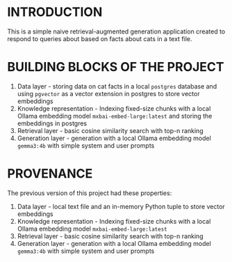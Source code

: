 # INTRODUCTION

This is a simple naive retrieval-augmented generation application created to respond to queries about based on facts about cats in a text file.

# BUILDING BLOCKS OF THE PROJECT
1. Data layer - storing data on cat facts in a local `postgres` database and using `pgvector` as a vector extension in postgres to store vector embeddings
2. Knowledge representation - Indexing fixed-size chunks with a local Ollama embedding model `mxbai-embed-large:latest` and storing the embeddings in postgres
3. Retrieval layer - basic cosine similarity search with top-n ranking
4. Generation layer - generation with a local Ollama embedding model `gemma3:4b` with simple system and user prompts

# PROVENANCE
The previous version of this project had these properties:
1. Data layer - local text file and an in-memory Python tuple to store vector embeddings
2. Knowledge representation - Indexing fixed-size chunks with a local Ollama embedding model `mxbai-embed-large:latest`
3. Retrieval layer - basic cosine similarity search with top-n ranking
4. Generation layer - generation with a local Ollama embedding model `gemma3:4b` with simple system and user prompts